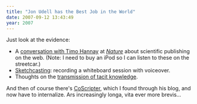```yaml
---
title: "Jon Udell has the Best Job in the World"
date: 2007-09-12 13:43:49
year: 2007
---
```

Just look at the evidence:
<ul>
  <li>A <a href="http://blog.jonudell.net/2007/07/06/a-conversation-with-timo-hannay-about-the-scientific-web/">conversation with Timo Hannay</a> at <a href="http://www.nature.com"><em>Nature</em></a> about scientific publishing on the web. (Note: I need to buy an iPod so I can listen to these on the streetcar.)</li>
  <li><a href="http://blog.jonudell.net/2007/08/13/podscreenmathslidesketchcasting/">Sketchcasting</a>: recording a whiteboard session with voiceover.</li>
  <li>Thoughts on the <a href="http://blog.jonudell.net/2007/08/13/transmission-of-tacit-knowledge-teaching-what-we-dont-know-that-we-know/">transmission of tacit knowledge</a>.</li>
</ul>
And then of course there's <a href="http://services.alphaworks.ibm.com/coscripter/browse/about">CoScripter</a>, which I found through his blog, and now have to internalize.  Ars increasingly longa, vita ever more brevis...
